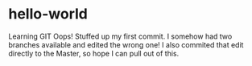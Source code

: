 # hello-world
Learning GIT
Oops! Stuffed up my first commit. I somehow had two branches available and edited the wrong one!
I also commited that edit directly to the Master, so hope I can pull out of this.
